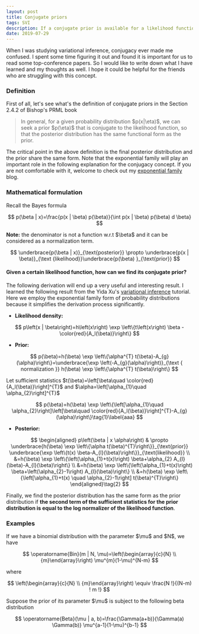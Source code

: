 ```yaml
---
layout: post
title: Conjugate priors
tags: SVI
description: If a conjugate prior is available for a likelihood function, the posterior distribution has the same form as the prior.
date: 2019-07-29
---
```


<p>When I was studying variational inference, conjugacy ever made me confused. I spent some time figuring it out and found it is important for us to read some top-conference papers. So I would like to write down what I have learned and my thoughts as well. I hope it could be helpful for the friends who are struggling with this concept.</p>

### Definition

<p>First of all, let's see what's the definition of conjugate priors in the Section 2.4.2 of Bishop's PRML book</p>
<blockquote>
    <p>
        In general, for a given probability distribution $p(x|\eta)$, we can seek a prior $p(\eta)$ that is conjugate to the likelihood function, so that the posterior distribution has the same functional form as the prior.
    </p>
</blockquote>

<p>The critical point in the above definition is the final posterior distribution and the prior share the same form. Note that the exponential family will play an important role in the following explanation for the conjugacy concept. If you are not comfortable with it, welcome to check out my <a href="https://kaikaizhao.github.io/notes/2019/07/26/Exponential-Family" target="_blank">exponential family</a> blog.</p>

### Mathematical formulation

Recall the Bayes formula

$$
p(\beta | x)=\frac{p(x | \beta) p(\beta)}{\int p(x | \beta) p(\beta) d \beta}
$$

<p><b>Note:</b> the denominator is not a function w.r.t $\beta$ and it can be considered as a normalization term.</p>

$$
\underbrace{p(\beta | x)}_{\text{posterior}} \propto \underbrace{p(x | \beta)}_{\text {likelihood}}\underbrace{p(\beta) }_{\text{prior}}
$$

#### Given a certain likelihood function, how can we find its conjugate prior?

<p>The following derivation will end up a very useful and interesting result. I learned the following result from the Yida Xu's <a href="https://github.com/roboticcam/machine-learning-notes/blob/master/variational.pdf" target="_blank">variational inference</a> tutorial. Here we employ the exponential family form of probability distributions because it simplifies the derivation process significantly.</p>

* **Likelihood density:**

$$
p\left(x | \beta\right)=h\left(x\right) \exp \left\{t\left(x\right) \beta -\color{red}{A_l(\beta)}\right\}
$$

* **Prior:**

$$
p(\beta)=h(\beta) \exp \left\{\alpha^{T} t(\beta)-A_{g}(\alpha)\right\}=\underbrace{\exp \left(-A_{g}(\alpha)\right)}_{\text { normalization }} h(\beta) \exp \left\{\alpha^{T} t(\beta)\right\}
$$

<p>Let sufficient statistics $t(\beta)=\left[\beta\quad \color{red}{A_l(\beta)}\right]^{T}$ and $\alpha=\left[\alpha_{1}\quad \alpha_{2}\right]^{T}$</p>

$$
p(\beta)=h(\beta) \exp \left\{\left[\alpha_{1}\quad \alpha_{2}\right]\left[\beta\quad \color{red}{A_l(\beta)}\right]^{T}-A_{g}(\alpha)\right\}\tag{1}\label{aaa}
$$

* **Posterior:**

$$
    \begin{aligned} 
    p\left(\beta | x \alpha\right) & \propto \underbrace{h(\beta) \exp \left\{\alpha t(\beta)^{T}\right\}}_{\text{prior}} \underbrace{\exp \left\{t(x) \beta-A_{l}(\beta)\right\}}_{\text{likelihood}} \\ &=h(\beta) \exp \left\{\left(\alpha_{1}+t(x)\right) \beta+\alpha_{2} A_{l}(\beta)-A_{l}(\beta)\right\} \\ &=h(\beta) \exp \left\{\left(\alpha_{1}+t(x)\right) \beta+\left(\alpha_{2}-1\right) A_{l}(\beta)\right\} \\ &=h(\beta) \exp \left\{\left[\alpha_{1}+t(x) \quad \alpha_{2}-1\right] t(\beta)^{T}\right\}
    \end{aligned}\tag{2}
$$

<p>Finally, we find the posterior distribution has the same form as the prior distribution if <b>the second term of the sufficient statistics for the prior distribution is equal to the log normalizer of the likelihood function</b>.</p>

### Examples

<p>If we have a binomial distribution with the parameter $\mu$ and $N$, we have</p>

$$
\operatorname{Bin}(m | N, \mu)=\left(\begin{array}{c}{N} \\ {m}\end{array}\right) \mu^{m}(1-\mu)^{N-m}
$$

where

$$
\left(\begin{array}{c}{N} \\ {m}\end{array}\right) \equiv \frac{N !}{(N-m) ! m !}
$$

<p>Suppose the prior of its parameter $\mu$ is subject to the following beta distribution</p>

$$
\operatorname{Beta}(\mu | a, b)=\frac{\Gamma(a+b)}{\Gamma(a) \Gamma(b)} \mu^{a-1}(1-\mu)^{b-1}
$$
